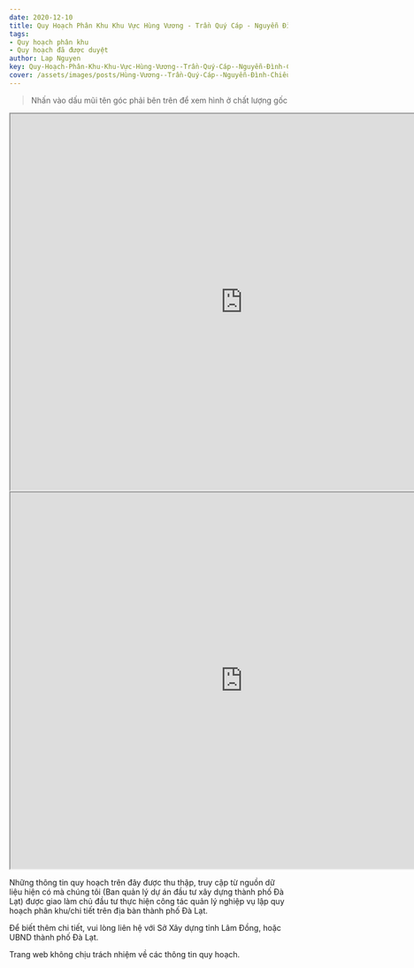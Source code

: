 ```yaml
---
date: 2020-12-10
title: Quy Hoạch Phân Khu Khu Vực Hùng Vương - Trần Quý Cáp - Nguyễn Đình Chiểu - Phan Chu Trinh - Nam Hồ (Khu B3, P9, P11)
tags:
- Quy hoạch phân khu
- Quy hoạch đã được duyệt
author: Lap Nguyen
key: Quy-Hoạch-Phân-Khu-Khu-Vực-Hùng-Vương--Trần-Quý-Cáp--Nguyễn-Đình-Chiểu--Phan-Chu-Trinh--Nam-Hồ-(B3)
cover: /assets/images/posts/Hùng-Vương--Trần-Quý-Cáp--Nguyễn-Đình-Chiểu--Phan-Chu-Trinh--Nam-Hồ.png
---
```


> Nhấn vào dấu mũi tên góc phải bên trên để xem hình ở chất lượng gốc
<!-- 
<iframe src="https://drive.google.com/file/d/1klAgfVoszQFWs3LwXcwPb-Q40FUSYPap/preview" width="840" height="680"></iframe> -->
<iframe src="https://drive.google.com/file/d/1VTiwrN0gmA2dpXPKI93VdCGA3ensY6eE/preview" width="840" height="680"></iframe>

<iframe src="https://drive.google.com/file/d/1jZVIEoJawSVo1B1bf0kwbzBdJ4wstcDt/preview" width="840" height="680"></iframe>

Những thông tin quy hoạch trên đây được thu thập, truy cập từ nguồn dữ liệu hiện có mà chúng tôi 
(Ban quản lý dự án đầu tư xây dựng thành phố Đà Lạt) được giao làm chủ đầu tư thực hiện công tác quản lý nghiệp vụ 
lập quy hoạch phân khu/chi tiết trên địa bàn thành phố Đà Lạt.

Để biết thêm chi tiết, vui lòng liên hệ với Sở Xây dựng tỉnh Lâm Đồng, hoặc UBND thành phố Đà Lạt.

Trang web không chịu trách nhiệm về các thông tin quy hoạch.
